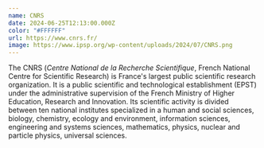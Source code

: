 ```yaml
---
name: CNRS
date: 2024-06-25T12:13:00.000Z
color: "#FFFFFF"
url: https://www.cnrs.fr/
image: https://www.ipsp.org/wp-content/uploads/2024/07/CNRS.png
---
```

The CNRS (*Centre National de la Recherche Scientifique*, French National Centre for Scientific Research) is France's largest public scientific research organization. It is a public scientific and technological establishment (EPST) under the administrative supervision of the French Ministry of Higher Education, Research and Innovation. Its scientific activity is divided between ten national institutes specialized in a human and social sciences, biology, chemistry, ecology and environment, information sciences, engineering and systems sciences, mathematics, physics, nuclear and particle physics, universal sciences.
